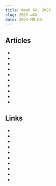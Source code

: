 ```yaml
---
title: Week XX, 202Y
slug: 202Y-wXX
date: 202Y-MM-DD
---
```


## Articles

- []()
- []()
- []()
- []()
- []()
- []()
- []()
- []()
- []()
- []()

## Links

- []()
- []()
- []()
- []()
- []()
- []()
- []()
- []()
- []()
- []()

